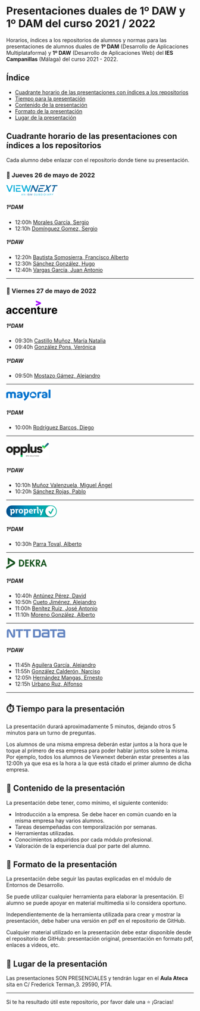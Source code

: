 # Presentaciones duales de 1º DAW y 1º DAM del curso 2021 / 2022

Horarios, índices a los repositorios de alumnos y normas para las presentaciones de alumnos duales de **1º DAM** (Desarrollo de Aplicaciones Multiplataforma) y **1º DAW** (Desarrollo de Aplicaciones Web) del **IES Campanillas** (Málaga) del curso 2021 - 2022.

## Índice

* [Cuadrante horario de las presentaciones con índices a los repositorios](#cuadrante-horario-de-las-presentaciones-con-índices-a-los-repositorios)
* [Tiempo para la presentación](#tiempo-para-la-presentación)
* [Contenido de la presentación](#contenido-de-la-presentación)
* [Formato de la presentación](#formato-de-la-presentación)
* [Lugar de la presentación](#lugar-de-la-presentación)

## Cuadrante horario de las presentaciones con índices a los repositorios

Cada alumno debe enlazar con el repositorio donde tiene su presentación.

### :calendar: Jueves 26 de mayo de 2022

<img height="28px" src="viewnext.png">

##### 1ºDAM

* 12:00h [Morales García, Sergio](https://github.com/sergiomoralesgarcia/dual_ViewNext)
* 12:10h [Domínguez Gomez, Sergio]()

##### 1ºDAW

* 12:20h [Bautista Somosierra, Francisco Alberto](https://github.com/FranciscoBautistaSomo/dualViewNextFranciscoBautista)
* 12:30h [Sánchez González, Hugo](https://github.com/hugosanchezg/presentacionDual)
* 12:40h [Vargas García, Juan Antonio](https://github.com/juanantoniovargas/presentacionDual)

<hr>

### :calendar: Viernes 27 de mayo de 2022

<img height="36px" src="accenture.svg">

##### 1ºDAM

* 09:30h [Castillo Muñoz, María Natalia](https://github.com/mnataliacm/FpDual2022_1DAM)
* 09:40h [González Pons, Verónica]()

##### 1ºDAW

* 09:50h [Mostazo Gámez, Alejandro]()

<hr>

<img height="30px" src="mayoral.svg">

##### 1ºDAM

* 10:00h [Rodríguez Barcos, Diego]()

<hr>

<img height="46px" src="opplus.png">

##### 1ºDAW

* 10:10h [Muñoz Valenzuela, Miguel Ángel](https://github.com/miguelmunval/presentacion)
* 10:20h [Sánchez Rojas, Pablo](https://github.com/PabloSanRoj/daw-presentacion-opplus-dual)

<hr>

<img height="32px" src="properly.png">

##### 1ºDAM

* 10:30h [Parra Toval, Alberto]()

<hr>

<img height="30px" src="dekra.svg">

##### 1ºDAM

* 10:40h [Antúnez Pérez, David]()
* 10:50h [Cueto Jiménez, Alejandro]()
* 11:00h [Benítez Ruiz, José Antonio](https://github.com/JoseAntonioBenitez/presentacion-dual)
* 11:10h [Moreno González, Alberto](https://github.com/albertomorenogonzalez/presentacion-dual)

<hr>

<img height="26px" src="nttdata.png">

##### 1ºDAW

* 11:45h [Aguilera García, Alejandro](https://github.com/alejandroAguileraGarcia/presentacion_dual)
* 11:55h [González Calderón, Narciso](https://github.com/narsodev/daw-presentacion-dual)
* 12:05h [Hernández Mangas, Ernesto]()
* 12:15h [Urbano Ruz, Alfonso]()

<hr>

## :stopwatch: Tiempo para la presentación

La presentación durará aproximadamente 5 minutos, dejando otros 5 minutos para un turno de preguntas.

Los alumnos de una misma empresa deberán estar juntos a la hora que le toque al primero de esa empresa para poder hablar juntos sobre la misma. Por ejemplo, todos los alumnos de Viewnext deberán estar presentes a las 12:00h ya que esa es la hora a la que está citado el primer alumno de dicha empresa.

## :open_file_folder: Contenido de la presentación

La presentación debe tener, como mínimo, el siguiente contenido:

* Introducción a la empresa. Se debe hacer en común cuando en la misma empresa hay varios alumnos.
* Tareas desempeñadas con temporalización por semanas.
* Herramientas utilizadas.
* Conocimientos adquiridos por cada módulo profesional.
* Valoración de la experiencia dual por parte del alumno.

## :bookmark_tabs: Formato de la presentación
La presentación debe seguir las pautas explicadas en el módulo de Entornos de Desarrollo.

Se puede utilizar cualquier herramienta para elaborar la presentación. El alumno se puede apoyar en material multimedia si lo considera oportuno.

Independientemente de la herramienta utilizada para crear y mostrar la presentación, debe haber una versión en pdf en el repositorio de GitHub.

Cualquier material utilizado en la presentación debe estar disponible desde el repositorio de GitHub: presentación original, presentación en formato pdf, enlaces a videos, etc.

## :school: Lugar de la presentación

Las presentaciones SON PRESENCIALES y tendrán lugar en el **Aula Ateca** sita en C/ Frederick Terman,3. 29590, PTA.

<hr>

Si te ha resultado útil este repositorio, por favor dale una :star: ¡Gracias!


